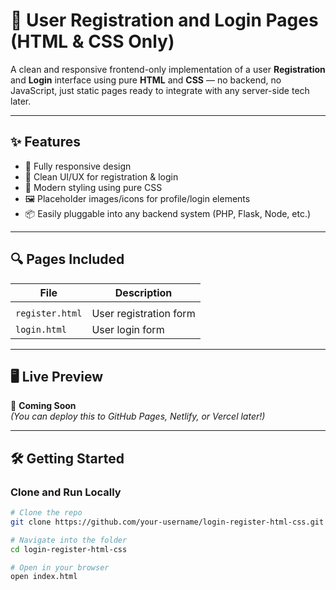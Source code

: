 # 👤 User Registration and Login Pages (HTML & CSS Only)

A clean and responsive frontend-only implementation of a user **Registration** and **Login** interface using pure **HTML** and **CSS** — no backend, no JavaScript, just static pages ready to integrate with any server-side tech later.

---

## ✨ Features

- 📱 Fully responsive design
- 🧼 Clean UI/UX for registration & login
- 🎨 Modern styling using pure CSS
- 🖼️ Placeholder images/icons for profile/login elements
- 📦 Easily pluggable into any backend system (PHP, Flask, Node, etc.)

---

## 🔍 Pages Included

| File                  | Description                   |
|-----------------------|-------------------------------|
|                       |                               |
| `register.html`       | User registration form        |
| `login.html`          | User login form               |

---

## 🖥️ Live Preview

📸 **Coming Soon**  
*(You can deploy this to GitHub Pages, Netlify, or Vercel later!)*

---

## 🛠️ Getting Started

### Clone and Run Locally

```bash
# Clone the repo
git clone https://github.com/your-username/login-register-html-css.git

# Navigate into the folder
cd login-register-html-css

# Open in your browser
open index.html
